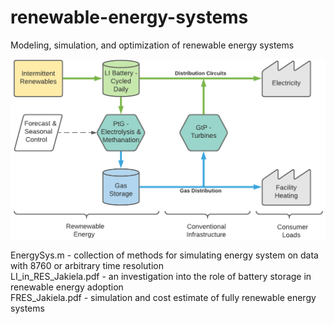 # renewable-energy-systems
Modeling, simulation, and optimization of renewable energy systems  

![Screenshot](renewables.png)  

EnergySys.m             - collection of methods for simulating energy system on data with 8760 or arbitrary time resolution  
LI_in_RES_Jakiela.pdf   - an investigation into the role of battery storage in renewable energy adoption  
FRES_Jakiela.pdf        - simulation and cost estimate of fully renewable energy systems  
